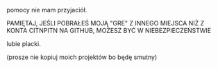 pomocy nie mam przyjaciół.

PAMIĘTAJ, JEŚLI POBRAŁEŚ MOJĄ "GRE" Z INNEGO MIEJSCA
NIŻ Z KONTA CITNPITN NA GITHUB, MOŻESZ BYĆ W NIEBEZPIECZEŃSTWIE

lubie placki.

(prosze nie kopiuj moich projektów bo będę smutny)
